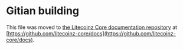 Gitian building
================

This file was moved to [the Litecoinz Core documentation repository](https://github.com/litecoinz-core/docs/blob/master/gitian-building.md) at [https://github.com/litecoinz-core/docs](https://github.com/litecoinz-core/docs).

